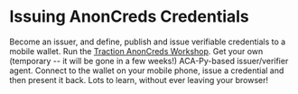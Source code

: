 # Issuing AnonCreds Credentials

Become an issuer, and define, publish and issue verifiable credentials to a mobile wallet.
Run the [Traction AnonCreds Workshop]. Get your own (temporary -- it will be gone in a few weeks!)
ACA-Py-based issuer/verifier agent. Connect to the wallet on your mobile phone, issue a credential
and then present it back. Lots to learn, without ever leaving your browser!

[Traction AnonCreds Workshop]: ../demo/ACA-Py-Workshop.md

